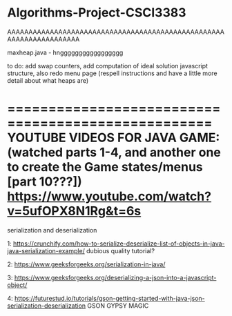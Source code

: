 # Algorithms-Project-CSCI3383

AAAAAAAAAAAAAAAAAAAAAAAAAAAAAAAAAAAAAAAAAAAAAAAAAAAAAAAAAAAAAAAAAAAA

maxheap.java - hnggggggggggggggggg

to do: add swap counters, add computation of ideal solution
javascript structure, also redo menu page (respell instructions and have a little more detail about what heaps are)

===================================================
YOUTUBE VIDEOS FOR JAVA GAME:
(watched parts 1-4, and another one to create the Game states/menus [part 10???])
https://www.youtube.com/watch?v=5ufOPX8N1Rg&t=6s
===================================================

serialization and deserialization

1: https://crunchify.com/how-to-serialize-deserialize-list-of-objects-in-java-java-serialization-example/ dubious quality tutorial?

2: https://www.geeksforgeeks.org/serialization-in-java/

3: https://www.geeksforgeeks.org/deserializing-a-json-into-a-javascript-object/

4: https://futurestud.io/tutorials/gson-getting-started-with-java-json-serialization-deserialization GSON  GYPSY MAGIC
